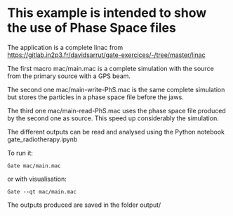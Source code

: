 # This example is intended to show the use of Phase Space files

The application is a complete linac from https://gitlab.in2p3.fr/davidsarrut/gate-exercices/-/tree/master/linac

The first macro mac/main.mac is a complete simulation with the source from the primary source with a GPS beam.

The second one mac/main-write-PhS.mac is the same complete simulation but stores the particles in a phase space file before the jaws.

The third one mac/main-read-PhS.mac uses the phase space file produced by the second one as source. This speed up considerably the simulation.

The different outputs can be read and analysed using the Python notebook gate_radiotherapy.ipynb

To run it:

`Gate mac/main.mac`

or with visualisation:

`Gate --qt mac/main.mac`

The outputs produced are saved in the folder output/
